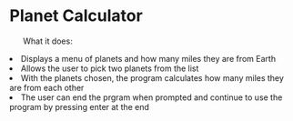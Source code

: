 <h1>Planet Calculator</h1>
<ul>What it does:</ul>
<li>Displays a menu of planets and how many miles they are from Earth</li>
<li>Allows the user to pick two planets from the list</li>
<li>With the planets chosen, the program calculates how many miles they are from each other</li>
<li>The user can end the prgram when prompted and continue to use the program by pressing enter at the end</li>
